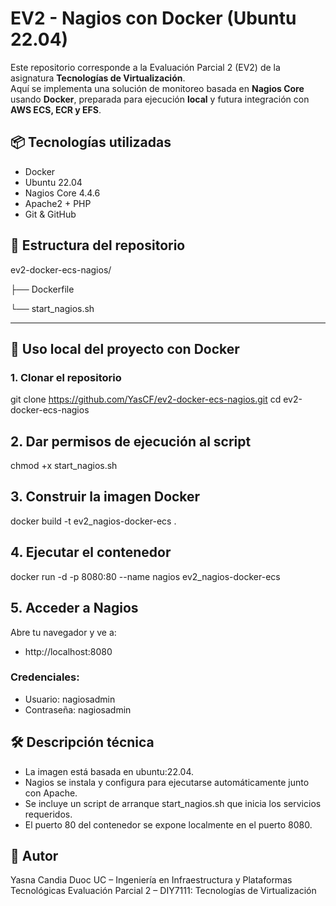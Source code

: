 # EV2 - Nagios con Docker (Ubuntu 22.04)

Este repositorio corresponde a la Evaluación Parcial 2 (EV2) de la asignatura **Tecnologías de Virtualización**.  
Aquí se implementa una solución de monitoreo basada en **Nagios Core** usando **Docker**, preparada para ejecución **local** y futura integración con **AWS ECS, ECR y EFS**.

## 📦 Tecnologías utilizadas

- Docker
- Ubuntu 22.04
- Nagios Core 4.4.6
- Apache2 + PHP
- Git & GitHub

## 📁 Estructura del repositorio

ev2-docker-ecs-nagios/

├── Dockerfile

└── start_nagios.sh

---

## 🧪 Uso local del proyecto con Docker

### 1. Clonar el repositorio

git clone https://github.com/YasCF/ev2-docker-ecs-nagios.git
cd ev2-docker-ecs-nagios

## 2. Dar permisos de ejecución al script

chmod +x start_nagios.sh

## 3. Construir la imagen Docker

docker build -t ev2_nagios-docker-ecs .

## 4. Ejecutar el contenedor

docker run -d -p 8080:80 --name nagios ev2_nagios-docker-ecs

## 5. Acceder a Nagios

Abre tu navegador y ve a:

- http://localhost:8080

### Credenciales:

- Usuario: nagiosadmin
- Contraseña: nagiosadmin

## 🛠️ Descripción técnica

- La imagen está basada en ubuntu:22.04.
- Nagios se instala y configura para ejecutarse automáticamente junto con Apache.
- Se incluye un script de arranque start_nagios.sh que inicia los servicios requeridos.
- El puerto 80 del contenedor se expone localmente en el puerto 8080.

## 👤 Autor

Yasna Candia
Duoc UC – Ingeniería en Infraestructura y Plataformas Tecnológicas
Evaluación Parcial 2 – DIY7111: Tecnologías de Virtualización

